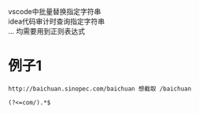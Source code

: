 vscode中批量替换指定字符串  
idea代码审计时查询指定字符串  
...
均需要用到正则表达式

# 例子1
```
http://baichuan.sinopec.com/baichuan 想截取 /baichuan

(?<=com/).*$
```